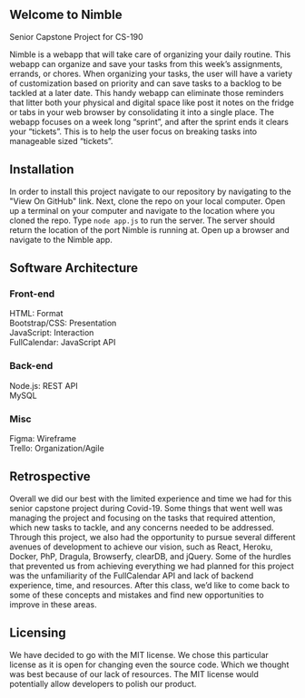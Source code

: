 ## Welcome to Nimble
Senior Capstone Project for CS-190

Nimble is a webapp that will take care of organizing your daily routine. This webapp can organize and save your tasks from this week’s assignments, errands, or chores. When organizing your tasks, the user will have a variety of customization based on priority and can save tasks to a backlog to be tackled at a later date. This handy webapp can eliminate those reminders that litter both your physical and digital space like post it notes on the fridge or tabs in your web browser by consolidating it into a single place. The webapp focuses on a week long “sprint”, and after the sprint ends it clears your “tickets”. This is to help the user focus on breaking tasks into manageable sized “tickets”.
## Installation
In order to install this project navigate to our repository by navigating to the "View On GitHub" link. Next, clone the repo on your local computer. Open up a terminal on your computer and navigate to the location where you cloned the repo. Type `node app.js` to run the server. The server should return the location of the port Nimble is running at. Open up a browser and navigate to the Nimble app. 
## Software Architecture
### Front-end 
HTML: Format <br>
Bootstrap/CSS: Presentation <br>
JavaScript: Interaction <br>
FullCalendar: JavaScript API
### Back-end
Node.js: REST API <br>
MySQL
### Misc 
Figma: Wireframe <br>
Trello: Organization/Agile
## Retrospective
Overall we did our best with the limited experience and time we had for this senior capstone project during Covid-19. Some things that went well was managing the project and focusing on the tasks that required attention, which new tasks to tackle, and any concerns needed to be addressed. Through this project, we also had the opportunity to pursue several different avenues of development to achieve our vision, such as React, Heroku, Docker, PhP, Dragula, Browserfy, clearDB, and jQuery. Some of the hurdles that prevented us from achieving everything we had planned for this project was the unfamiliarity of the FullCalendar API and lack of backend experience, time, and resources. After this class, we’d like to come back to some of these concepts and mistakes and find new opportunities to improve in these areas.

## Licensing
We have decided to go with the MIT license. We chose this particular license as it is open for changing even the source code. Which we thought was best because of our lack of resources. The MIT license would potentially allow developers to polish our product.

